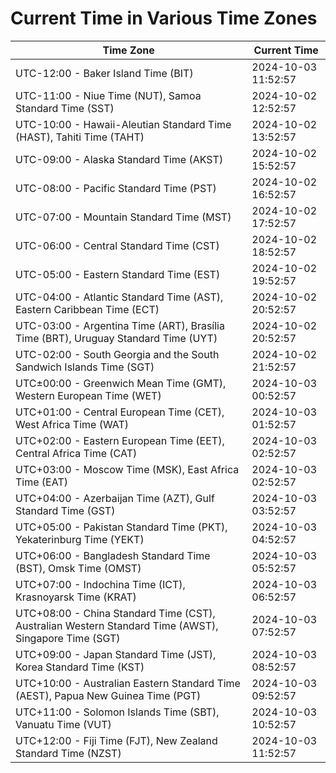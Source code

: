 # Current Time in Various Time Zones

| Time Zone | Current Time |
|-----------|--------------|
| UTC-12:00 - Baker Island Time (BIT) | 2024-10-03 11:52:57 |
| UTC-11:00 - Niue Time (NUT), Samoa Standard Time (SST) | 2024-10-02 12:52:57 |
| UTC-10:00 - Hawaii-Aleutian Standard Time (HAST), Tahiti Time (TAHT) | 2024-10-02 13:52:57 |
| UTC-09:00 - Alaska Standard Time (AKST) | 2024-10-02 15:52:57 |
| UTC-08:00 - Pacific Standard Time (PST) | 2024-10-02 16:52:57 |
| UTC-07:00 - Mountain Standard Time (MST) | 2024-10-02 17:52:57 |
| UTC-06:00 - Central Standard Time (CST) | 2024-10-02 18:52:57 |
| UTC-05:00 - Eastern Standard Time (EST) | 2024-10-02 19:52:57 |
| UTC-04:00 - Atlantic Standard Time (AST), Eastern Caribbean Time (ECT) | 2024-10-02 20:52:57 |
| UTC-03:00 - Argentina Time (ART), Brasília Time (BRT), Uruguay Standard Time (UYT) | 2024-10-02 20:52:57 |
| UTC-02:00 - South Georgia and the South Sandwich Islands Time (SGT) | 2024-10-02 21:52:57 |
| UTC±00:00 - Greenwich Mean Time (GMT), Western European Time (WET) | 2024-10-03 00:52:57 |
| UTC+01:00 - Central European Time (CET), West Africa Time (WAT) | 2024-10-03 01:52:57 |
| UTC+02:00 - Eastern European Time (EET), Central Africa Time (CAT) | 2024-10-03 02:52:57 |
| UTC+03:00 - Moscow Time (MSK), East Africa Time (EAT) | 2024-10-03 02:52:57 |
| UTC+04:00 - Azerbaijan Time (AZT), Gulf Standard Time (GST) | 2024-10-03 03:52:57 |
| UTC+05:00 - Pakistan Standard Time (PKT), Yekaterinburg Time (YEKT) | 2024-10-03 04:52:57 |
| UTC+06:00 - Bangladesh Standard Time (BST), Omsk Time (OMST) | 2024-10-03 05:52:57 |
| UTC+07:00 - Indochina Time (ICT), Krasnoyarsk Time (KRAT) | 2024-10-03 06:52:57 |
| UTC+08:00 - China Standard Time (CST), Australian Western Standard Time (AWST), Singapore Time (SGT) | 2024-10-03 07:52:57 |
| UTC+09:00 - Japan Standard Time (JST), Korea Standard Time (KST) | 2024-10-03 08:52:57 |
| UTC+10:00 - Australian Eastern Standard Time (AEST), Papua New Guinea Time (PGT) | 2024-10-03 09:52:57 |
| UTC+11:00 - Solomon Islands Time (SBT), Vanuatu Time (VUT) | 2024-10-03 10:52:57 |
| UTC+12:00 - Fiji Time (FJT), New Zealand Standard Time (NZST) | 2024-10-03 11:52:57 |
